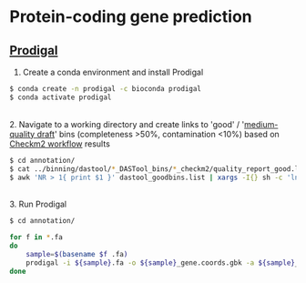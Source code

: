 # Protein-coding gene prediction

## [Prodigal](https://github.com/hyattpd/Prodigal)

1. Create a conda environment and install Prodigal

```bash
$ conda create -n prodigal -c bioconda prodigal
$ conda activate prodigal
```

\
2. Navigate to a working directory and create links to 'good' / '[medium-quality draft](https://www.nature.com/articles/nbt.3893)' bins (completeness >50%, contamination <10%) based on [Checkm2 workflow](https://github.com/dgittins/Metagenomics/edit/main/binning/assessCheckM2.md) results

```bash
$ cd annotation/
$ cat ../binning/dastool/*_DASTool_bins/*_checkm2/quality_report_good.list > dastool_goodbins.list #concatenate the lists of good bins
$ awk 'NR > 1{ print $1 }' dastool_goodbins.list | xargs -I{} sh -c 'ln -s ../binning/dastool/*/{}' . #create a sym link to good bins. NB add 'sh -c' to make xargs respect wildcards in searches, otherwise sym link path is literal
```

\
3. Run Prodigal

```bash
$ cd annotation/

for f in *.fa
do 
    sample=$(basename $f .fa)
    prodigal -i ${sample}.fa -o ${sample}_gene.coords.gbk -a ${sample}_proteins.faa -d ${sample}_nucleotides.fa -p meta
done
```
